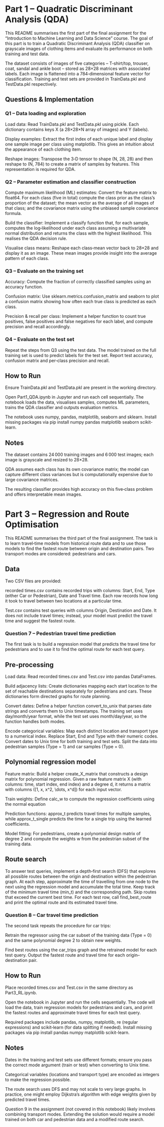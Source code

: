 # Part 1 – Quadratic Discriminant Analysis (QDA)
This README summarises the first part of the final assignment for the “Introduction to Machine Learning and Data Science” course. The goal of this part is to train a Quadratic Discriminant Analysis (QDA) classifier on grayscale images of clothing items and evaluate its performance on both training and test data.

The dataset consists of images of five categories – T‑shirt/top, trouser, coat, sandal and ankle boot – stored as 28×28 matrices with associated labels. Each image is flattened into a 784‑dimensional feature vector for classification. Training and test sets are provided in TrainData.pkl and TestData.pkl respectively.

## Questions & Implementation
### Q1 – Data loading and exploration
Load data: Read TrainData.pkl and TestData.pkl using pickle. Each dictionary contains keys X (a 28×28×N array of images) and Y (labels).

Display examples: Extract the first index of each unique label and display one sample image per class using matplotlib. This gives an intuition about the appearance of each clothing item.

Reshape images: Transpose the 3‑D tensor to shape (N, 28, 28) and then reshape to (N, 784) to create a matrix of samples by features. This representation is required for QDA.

### Q2 – Parameter estimation and classifier construction
Compute maximum likelihood (ML) estimates: Convert the feature matrix to float64. For each class (five in total) compute the class prior as the class’s proportion of the dataset; the mean vector as the average of all images of that class;
and the covariance matrix using the unbiased sample covariance formula.

Build the classifier: Implement a classify function that, for each sample, computes the log‑likelihood under each class assuming a multivariate normal distribution and returns the class with the highest likelihood.
This realises the QDA decision rule.

Visualise class means: Reshape each class‑mean vector back to 28×28 and display it as an image. These mean images provide insight into the average pattern of each class.

### Q3 – Evaluate on the training set
Accuracy: Compute the fraction of correctly classified samples using an accuracy function.

Confusion matrix: Use sklearn.metrics.confusion_matrix and seaborn to plot a confusion matrix showing how often each true class is predicted as each class.

Precision & recall per class: Implement a helper function to count true positives, false positives and false negatives for each label, and compute precision and recall accordingly.

### Q4 – Evaluate on the test set
Repeat the steps from Q3 using the test data. The model trained on the full training set is used to predict labels for the test set. Report test accuracy, confusion matrix and per‑class precision and recall.

## How to Run
Ensure TrainData.pkl and TestData.pkl are present in the working directory.

Open Part1_QDA.ipynb in Jupyter and run each cell sequentially. The notebook loads the data, visualises samples, computes ML parameters, trains the QDA classifier and outputs evaluation metrics.

The notebook uses numpy, pandas, matplotlib, seaborn and sklearn. Install missing packages via pip install numpy pandas matplotlib seaborn scikit-learn.

## Notes
The dataset contains 24 000 training images and 6 000 test images; each image is grayscale and resized to 28×28.

QDA assumes each class has its own covariance matrix; the model can capture different class variances but is computationally expensive due to large covariance matrices.

The resulting classifier provides high accuracy on this five‑class problem and offers interpretable mean images.




# Part 3 – Regression and Route Optimisation
This README summarises the third part of the final assignment. The task is to learn travel‑time models from historical route data and to use those models to find the fastest route between origin and destination pairs. Two transport modes are considered: pedestrians and cars.

## Data
Two CSV files are provided:

recorded times.csv contains recorded trips with columns: Start, End, Type (either Car or Pedestrian), Date and Travel time. Each row records how long it took to travel between two locations at a particular time.

Test.csv contains test queries with columns Origin, Destination and Date. It does not include travel times; instead, your model must predict the travel time and suggest the fastest route.

### Question 7 – Pedestrian travel time prediction
The first task is to build a regression model that predicts the travel time for pedestrians and to use it to find the optimal route for each test query.

## Pre‑processing
Load data: Read recorded times.csv and Test.csv into pandas DataFrames.

Build adjacency lists: Create dictionaries mapping each start location to the set of reachable destinations separately for pedestrians and cars. These dictionaries form directed graphs for route planning.

Convert dates: Define a helper function convert_to_unix that parses date strings and converts them to Unix timestamps. The training set uses day/month/year format, while the test set uses month/day/year, so the function handles both modes.

Encode categorical variables: Map each distinct location and transport type to a numerical index. Replace Start, End and Type with their numeric codes. Convert dates to Unix time for both training and test sets. Split the data into pedestrian samples (Type = 1) and car samples (Type = 0).

## Polynomial regression model
Feature matrix: Build a helper create_X_matrix that constructs a design matrix for polynomial regression. Given a raw feature matrix X (with columns: time, start index, end index) and a degree d, it returns a matrix with columns \([1, x, x^2, \dots, x^d]) for each input vector.

Train weights: Define calc_w to compute the regression coefficients using the normal equation 

Prediction functions: approx_t predicts travel times for multiple samples, while approx_t_single predicts the time for a single trip using the learned coefficients.

Model fitting: For pedestrians, create a polynomial design matrix of degree 2 and compute the weights w from the pedestrian subset of the training data.

## Route search
To answer test queries, implement a depth‑first search (DFS) that explores all possible routes between the origin and destination within the pedestrian graph. At each step, approximate the time of travelling from one node to the next using the regression model and accumulate the total time. Keep track of the minimum travel time (min_t) and the corresponding path. Skip routes that exceed the current best time. For each test row, call find_best_route and print the optimal route and its estimated travel time.

### Question 8 – Car travel time prediction
The second task repeats the procedure for car trips:

Retrain the regressor using the car subset of the training data (Type = 0) and the same polynomial degree 2 to obtain new weights.

Find best routes using the car_trips graph and the retrained model for each test query. Output the fastest route and travel time for each origin–destination pair.

## How to Run
Place recorded times.csv and Test.csv in the same directory as Part3_RL.ipynb.

Open the notebook in Jupyter and run the cells sequentially. The code will load the data, train regression models for pedestrians and cars, and print the fastest routes and approximate travel times for each test query.

Required packages include pandas, numpy, matplotlib, re (regular expressions) and scikit‑learn (for data splitting if needed). Install missing packages via pip install pandas numpy matplotlib scikit-learn.

## Notes
Dates in the training and test sets use different formats; ensure you pass the correct mode argument (train or test) when converting to Unix time.

Categorical variables (locations and transport type) are encoded as integers to make the regression possible.

The route search uses DFS and may not scale to very large graphs. In practice, one might employ Dijkstra’s algorithm with edge weights given by predicted travel times.

Question 9 in the assignment (not covered in this notebook) likely involves combining transport modes. Extending the solution would require a model trained on both car and pedestrian data and a modified route search.
